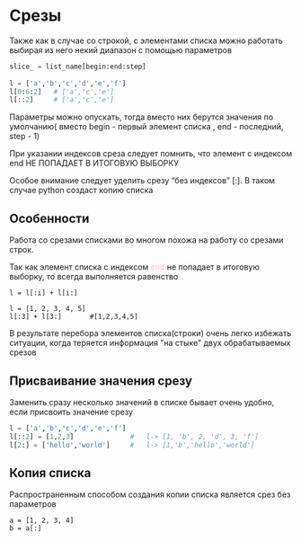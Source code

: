 # Срезы

Также как в случае со строкой, с элементами списка можно работать выбирая из него некий диапазон с помощью параметров

```python
slice_ = list_name[begin:end:step]
      
l = ['a','b','c','d','e','f']
l[0:6:2]   # ['a','c','e']
l[::2]     # ['a','c','e']
```

Параметры можно опускать, тогда вместо них берутся значения по умолчанию( вместо begin - первый элемент списка , end - последний, step - 1)

При указании индексов среза следует помнить, что элемент с индексом end НЕ ПОПАДАЕТ В ИТОГОВУЮ ВЫБОРКУ

Особое внимание следует уделить срезу “без индексов” [:]. В таком случае python создаст копию списка

## Особенности
Работа со срезами списками во многом похожа на работу со срезами строк.

Так как элемент списка с индексом <font color = "pink">end</font> не попадает в итоговую выборку, то всегда выполняется равенство

    l = l[:i] + l[i:]
    
    l = [1, 2, 3, 4, 5]
    l[:3] + l[3:]       #[1,2,3,4,5]

В результате перебора элементов списка(строки) очень легко избежать ситуации, когда теряется информация "на стыке" двух обрабатываемых срезов

## Присваивание значения срезу

Заменить сразу несколько значений в списке бывает очень удобно, если присвоить значение срезу

```python
l = ['a','b','c','d','e','f']
l[::2] = [1,2,3]              #   l-> [1, 'b', 2, 'd', 3, 'f']
l[2:] = ['hello','world']     #   l-> [1,'b','hello','world']
```

## Копия списка

Распространенным способом создания копии списка является срез без параметров

    a = [1, 2, 3, 4]
    b = a[:]